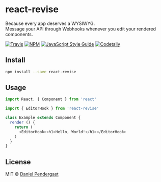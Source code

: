 # react-revise

Because every app deserves a WYSIWYG.<br />
Message your API through Webhooks whenever you edit your rendered components.

[![Travis](https://img.shields.io/travis/DanPen/react-revise.svg)](https://travis-ci.org/DanPen/react-revise) [![NPM](https://img.shields.io/npm/v/react-revise.svg)](https://www.npmjs.com/package/react-revise) [![JavaScript Style Guide](https://img.shields.io/badge/code_style-standard-brightgreen.svg)](https://standardjs.com) [![Codetally](https://img.shields.io/codetally/triggerman722/colorstrap.svg?style=social)]()

## Install

```bash
npm install --save react-revise
```

## Usage

```js
import React, { Component } from 'react'

import { EditorHook } from 'react-revise'

class Example extends Component {
  render () {
    return (
      <EditorHook><h1>Hello, World!</h1></EditorHook>
    )
  }
}
```

## License

MIT © [Daniel Pendergast](https://github.com/danpen)
